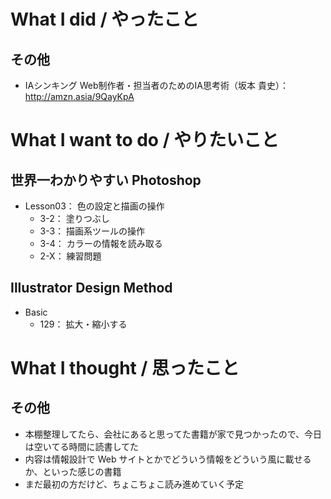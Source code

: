 # What I did / やったこと
## その他
- IAシンキング Web制作者・担当者のためのIA思考術（坂本 貴史）： http://amzn.asia/9QayKpA

# What I want to do / やりたいこと
## 世界一わかりやすい Photoshop
- Lesson03： 色の設定と描画の操作
    - 3-2： 塗りつぶし
    - 3-3： 描画系ツールの操作
    - 3-4： カラーの情報を読み取る
    - 2-X： 練習問題

## Illustrator Design Method
- Basic
    - 129： 拡大・縮小する

# What I thought / 思ったこと
## その他
- 本棚整理してたら、会社にあると思ってた書籍が家で見つかったので、今日は空いてる時間に読書してた
- 内容は情報設計で Web サイトとかでどういう情報をどういう風に載せるか、といった感じの書籍
- まだ最初の方だけど、ちょこちょこ読み進めていく予定
